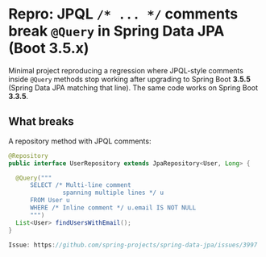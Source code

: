 # Repro: JPQL `/* ... */` comments break `@Query` in Spring Data JPA (Boot 3.5.x)

Minimal project reproducing a regression where JPQL-style comments inside `@Query` methods stop working after upgrading to Spring Boot **3.5.5** (Spring Data JPA matching that line). The same code works on Spring Boot **3.3.5**.

## What breaks

A repository method with JPQL comments:

```java
@Repository
public interface UserRepository extends JpaRepository<User, Long> {

  @Query("""
      SELECT /* Multi-line comment
               spanning multiple lines */ u
      FROM User u
      WHERE /* Inline comment */ u.email IS NOT NULL
      """)
  List<User> findUsersWithEmail();
}

Issue: https://github.com/spring-projects/spring-data-jpa/issues/3997
